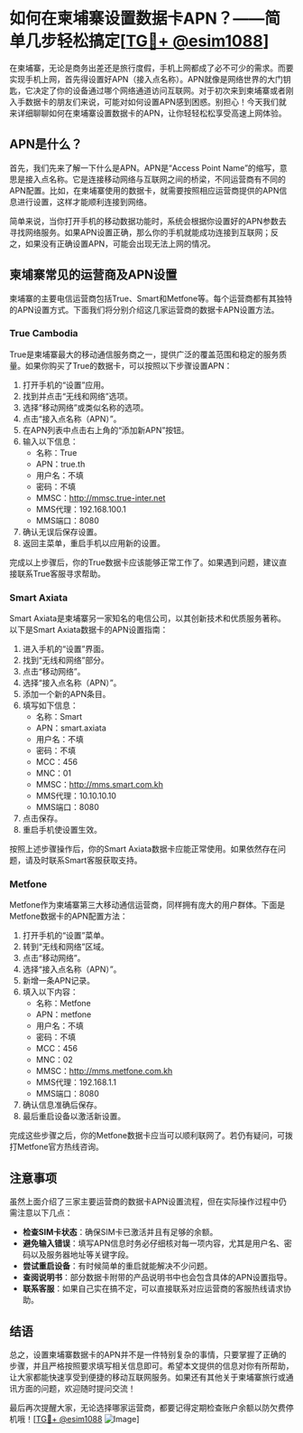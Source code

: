 # 如何在柬埔寨设置数据卡APN？——简单几步轻松搞定[[TG💪+ @esim1088](https://t.me/s/esim1088)]

在柬埔寨，无论是商务出差还是旅行度假，手机上网都成了必不可少的需求。而要实现手机上网，首先得设置好APN（接入点名称）。APN就像是网络世界的大门钥匙，它决定了你的设备通过哪个网络通道访问互联网。对于初次来到柬埔寨或者刚入手数据卡的朋友们来说，可能对如何设置APN感到困惑。别担心！今天我们就来详细聊聊如何在柬埔寨设置数据卡的APN，让你轻轻松松享受高速上网体验。

## APN是什么？

首先，我们先来了解一下什么是APN。APN是“Access Point Name”的缩写，意思是接入点名称。它是连接移动网络与互联网之间的桥梁，不同运营商有不同的APN配置。比如，在柬埔寨使用的数据卡，就需要按照相应运营商提供的APN信息进行设置，这样才能顺利连接到网络。

简单来说，当你打开手机的移动数据功能时，系统会根据你设置好的APN参数去寻找网络服务。如果APN设置正确，那么你的手机就能成功连接到互联网；反之，如果没有正确设置APN，可能会出现无法上网的情况。

## 柬埔寨常见的运营商及APN设置

柬埔寨的主要电信运营商包括True、Smart和Metfone等。每个运营商都有其独特的APN设置方式。下面我们将分别介绍这几家运营商的数据卡APN设置方法。

### True Cambodia

True是柬埔寨最大的移动通信服务商之一，提供广泛的覆盖范围和稳定的服务质量。如果你购买了True的数据卡，可以按照以下步骤设置APN：

1. 打开手机的“设置”应用。
2. 找到并点击“无线和网络”选项。
3. 选择“移动网络”或类似名称的选项。
4. 点击“接入点名称（APN）”。
5. 在APN列表中点击右上角的“添加新APN”按钮。
6. 输入以下信息：
   - 名称：True
   - APN：true.th
   - 用户名：不填
   - 密码：不填
   - MMSC：http://mmsc.true-inter.net
   - MMS代理：192.168.100.1
   - MMS端口：8080
7. 确认无误后保存设置。
8. 返回主菜单，重启手机以应用新的设置。

完成以上步骤后，你的True数据卡应该能够正常工作了。如果遇到问题，建议直接联系True客服寻求帮助。

### Smart Axiata

Smart Axiata是柬埔寨另一家知名的电信公司，以其创新技术和优质服务著称。以下是Smart Axiata数据卡的APN设置指南：

1. 进入手机的“设置”界面。
2. 找到“无线和网络”部分。
3. 点击“移动网络”。
4. 选择“接入点名称（APN）”。
5. 添加一个新的APN条目。
6. 填写如下信息：
   - 名称：Smart
   - APN：smart.axiata
   - 用户名：不填
   - 密码：不填
   - MCC：456
   - MNC：01
   - MMSC：http://mms.smart.com.kh
   - MMS代理：10.10.10.10
   - MMS端口：8080
7. 点击保存。
8. 重启手机使设置生效。

按照上述步骤操作后，你的Smart Axiata数据卡应能正常使用。如果依然存在问题，请及时联系Smart客服获取支持。

### Metfone

Metfone作为柬埔寨第三大移动通信运营商，同样拥有庞大的用户群体。下面是Metfone数据卡的APN配置方法：

1. 打开手机的“设置”菜单。
2. 转到“无线和网络”区域。
3. 点击“移动网络”。
4. 选择“接入点名称（APN）”。
5. 新增一条APN记录。
6. 填入以下内容：
   - 名称：Metfone
   - APN：metfone
   - 用户名：不填
   - 密码：不填
   - MCC：456
   - MNC：02
   - MMSC：http://mms.metfone.com.kh
   - MMS代理：192.168.1.1
   - MMS端口：8080
7. 确认信息准确后保存。
8. 最后重启设备以激活新设置。

完成这些步骤之后，你的Metfone数据卡应当可以顺利联网了。若仍有疑问，可拨打Metfone官方热线咨询。

## 注意事项

虽然上面介绍了三家主要运营商的数据卡APN设置流程，但在实际操作过程中仍需注意以下几点：

- **检查SIM卡状态**：确保SIM卡已激活并且有足够的余额。
- **避免输入错误**：填写APN信息时务必仔细核对每一项内容，尤其是用户名、密码以及服务器地址等关键字段。
- **尝试重启设备**：有时候简单的重启就能解决不少问题。
- **查阅说明书**：部分数据卡附带的产品说明书中也会包含具体的APN设置指导。
- **联系客服**：如果自己实在搞不定，可以直接联系对应运营商的客服热线请求协助。

## 结语

总之，设置柬埔寨数据卡的APN并不是一件特别复杂的事情，只要掌握了正确的步骤，并且严格按照要求填写相关信息即可。希望本文提供的信息对你有所帮助，让大家都能快速享受到便捷的移动互联网服务。如果还有其他关于柬埔寨旅行或通讯方面的问题，欢迎随时提问交流！

最后再次提醒大家，无论选择哪家运营商，都要记得定期检查账户余额以防欠费停机哦！[[TG💪+ @esim1088](https://t.me/s/esim1088) ![Image](https://i.postimg.cc/4NQfJmqS/Snipaste-2025-05-13-00-14-12.png)]